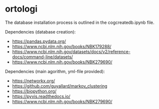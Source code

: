 # ortologi
The database installation process is outlined in the cogcreatedb.ipynb file.

Dependencies (database creation):
- https://pandas.pydata.org/
- https://www.ncbi.nlm.nih.gov/books/NBK179288/
- https://www.ncbi.nlm.nih.gov/datasets/docs/v2/reference-docs/command-line/datasets/
- https://www.ncbi.nlm.nih.gov/books/NBK279690/

Dependencies (main agorithm, yml-file provided):
- https://networkx.org/
- https://github.com/guyallard/markov_clustering
- https://biopython.org/
- https://pyvis.readthedocs.io/
- https://www.ncbi.nlm.nih.gov/books/NBK279690/
